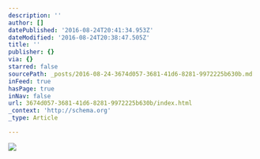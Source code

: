 ```yaml
---
description: ''
author: []
datePublished: '2016-08-24T20:41:34.953Z'
dateModified: '2016-08-24T20:38:47.505Z'
title: ''
publisher: {}
via: {}
starred: false
sourcePath: _posts/2016-08-24-3674d057-3681-41d6-8281-9972225b630b.md
inFeed: true
hasPage: true
inNav: false
url: 3674d057-3681-41d6-8281-9972225b630b/index.html
_context: 'http://schema.org'
_type: Article

---
```

![](https://the-grid-user-content.s3-us-west-2.amazonaws.com/cf76ed69-aad4-4f2a-8f7f-22226fc073c0.jpg)